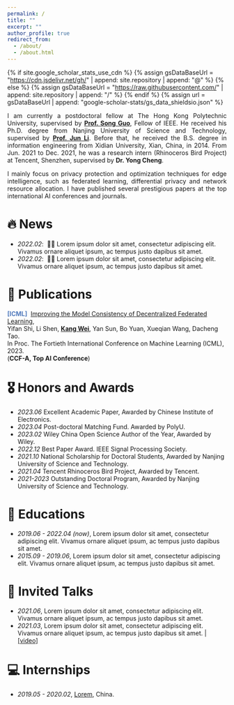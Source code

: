 ```yaml
---
permalink: /
title: ""
excerpt: ""
author_profile: true
redirect_from: 
  - /about/
  - /about.html
---
```


{% if site.google_scholar_stats_use_cdn %}
{% assign gsDataBaseUrl = "https://cdn.jsdelivr.net/gh/" | append: site.repository | append: "@" %}
{% else %}
{% assign gsDataBaseUrl = "https://raw.githubusercontent.com/" | append: site.repository | append: "/" %}
{% endif %}
{% assign url = gsDataBaseUrl | append: "google-scholar-stats/gs_data_shieldsio.json" %}

<span class='anchor' id='about-me'></span>

<p align="justify"> I am currently a postdoctoral fellow at The Hong Kong Polytechnic University, supervised by <a href = "https://scholar.google.com/citations?user=Ib-sizwAAAAJ&hl=zh-CN&oi=ao"><b>Prof. Song Guo</b></a>, Fellow of IEEE. He received his Ph.D. degree from Nanjing University of Science and Technology, supervised by <a href = "https://scholar.google.com/citations?user=pg2qGzQAAAAJ&hl=zh-CN"><b>Prof. Jun Li</b></a>. Before that, he received the B.S. degree in information engineering from Xidian University, Xian, China, in 2014. From Jun. 2021 to Dec. 2021, he was a research intern (Rhinoceros Bird Project) at Tencent, Shenzhen, supervised by <b>Dr. Yong Cheng</b>. </p>

<p align="justify"> I mainly focus on privacy protection and optimization techniques for edge intelligence, such as federated learning, differential privacy and network resource allocation. I have published several prestigious papers at the top international AI conferences and journals. </p>


# 🔥 News
- *2022.02*: &nbsp;🎉🎉 Lorem ipsum dolor sit amet, consectetur adipiscing elit. Vivamus ornare aliquet ipsum, ac tempus justo dapibus sit amet. 
- *2022.02*: &nbsp;🎉🎉 Lorem ipsum dolor sit amet, consectetur adipiscing elit. Vivamus ornare aliquet ipsum, ac tempus justo dapibus sit amet. 

# 📝 Publications 

<p><font style="color:#527bbd;"><b>[ICML]</font></b>&nbsp <a href="https://icml.cc/Conferences/2023/Dates" target=&ldquo;blank&rdquo;>
Improving the Model Consistency of Decentralized Federated Learning</a>, <br /> 
Yifan Shi, Li Shen, <u><b>Kang Wei</b></u>, Yan Sun, Bo Yuan, Xueqian Wang, Dacheng Tao. <br />
In Proc. The Fortieth International Conference on Machine Learning (ICML), 2023.<br />  
(<b>CCF-A, Top AI Conference</b>)<br /> </p>

# 🎖 Honors and Awards
- *2023.06* Excellent Academic Paper, Awarded by Chinese Institute of Electronics. 
- *2023.04* Post-doctoral Matching Fund. Awarded by PolyU.
- *2023.02* Wiley China Open Science Author of the Year, Awarded by Wiley. 
- *2022.12* Best Paper Award. IEEE Signal Processing Society.
- *2021.10* National Scholarship for Doctoral Students, Awarded by Nanjing University of Science and Technology. 
- *2021.04* Tencent Rhinoceros Bird Project, Awarded by Tencent.
- *2021-2023* Outstanding Doctoral Program, Awarded by Nanjing University of Science and Technology. 

# 📖 Educations
- *2019.06 - 2022.04 (now)*, Lorem ipsum dolor sit amet, consectetur adipiscing elit. Vivamus ornare aliquet ipsum, ac tempus justo dapibus sit amet. 
- *2015.09 - 2019.06*, Lorem ipsum dolor sit amet, consectetur adipiscing elit. Vivamus ornare aliquet ipsum, ac tempus justo dapibus sit amet. 

# 💬 Invited Talks
- *2021.06*, Lorem ipsum dolor sit amet, consectetur adipiscing elit. Vivamus ornare aliquet ipsum, ac tempus justo dapibus sit amet. 
- *2021.03*, Lorem ipsum dolor sit amet, consectetur adipiscing elit. Vivamus ornare aliquet ipsum, ac tempus justo dapibus sit amet.  \| [\[video\]](https://github.com/)

# 💻 Internships
- *2019.05 - 2020.02*, [Lorem](https://github.com/), China.
